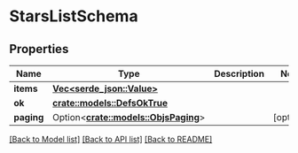# StarsListSchema

## Properties

Name | Type | Description | Notes
------------ | ------------- | ------------- | -------------
**items** | [**Vec<serde_json::Value>**](serde_json::Value.md) |  | 
**ok** | [**crate::models::DefsOkTrue**](defs_ok_true.md) |  | 
**paging** | Option<[**crate::models::ObjsPaging**](objs_paging.md)> |  | [optional]

[[Back to Model list]](../README.md#documentation-for-models) [[Back to API list]](../README.md#documentation-for-api-endpoints) [[Back to README]](../README.md)


